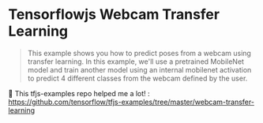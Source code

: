 # Tensorflowjs Webcam Transfer Learning
> This example shows you how to predict poses from a webcam using transfer learning.
> In this example, we'll use a pretrained MobileNet model and train another model using an internal mobilenet activation to predict 4 different classes from the webcam defined by the user.

🚀 This tfjs-examples repo helped me a lot! : https://github.com/tensorflow/tfjs-examples/tree/master/webcam-transfer-learning
